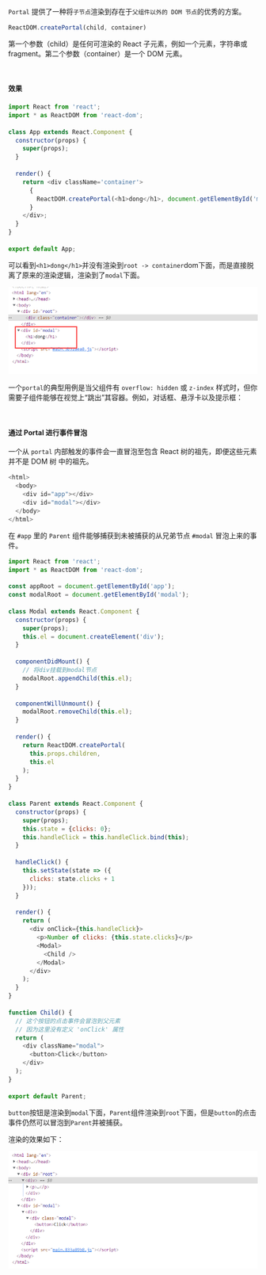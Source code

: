 `Portal` 提供了一种将`子节点`渲染到存在于`父组件以外的 DOM 节点`的优秀的方案。

~~~js
ReactDOM.createPortal(child, container)
~~~

第一个参数（child）是任何可渲染的 React 子元素，例如一个元素，字符串或 fragment。第二个参数（container）是一个 DOM 元素。

<br/>

#### 效果

~~~js
import React from 'react';
import * as ReactDOM from 'react-dom';

class App extends React.Component {
  constructor(props) {
    super(props); 
  }

  render() {
    return <div className='container'>
      {
        ReactDOM.createPortal(<h1>dong</h1>, document.getElementById('modal'))
      }
    </div>;
  }
}

export default App;
~~~

可以看到`<h1>dong</h1>`并没有渲染到`root -> container`dom下面，而是直接脱离了原来的渲染逻辑，渲染到了`modal`下面。

<img src='../asserts/2.png'/>

一个`portal`的典型用例是当父组件有 `overflow: hidden` 或 `z-index` 样式时，但你需要子组件能够在视觉上“跳出”其容器。例如，对话框、悬浮卡以及提示框：

<br/>

#### 通过 Portal 进行事件冒泡

一个从 `portal` 内部触发的事件会一直冒泡至包含 React 树的祖先，即便这些元素并不是 DOM 树 中的祖先。

~~~js
<html>
  <body>
    <div id="app"></div>
    <div id="modal"></div>
  </body>
</html>
~~~

在 `#app` 里的 `Parent` 组件能够捕获到未被捕获的从兄弟节点 `#modal` 冒泡上来的事件。

~~~js
import React from 'react';
import * as ReactDOM from 'react-dom';

const appRoot = document.getElementById('app');
const modalRoot = document.getElementById('modal');

class Modal extends React.Component {
  constructor(props) {
    super(props);
    this.el = document.createElement('div');
  }

  componentDidMount() {
    // 将div挂载到modal节点
    modalRoot.appendChild(this.el);
  }

  componentWillUnmount() {
    modalRoot.removeChild(this.el);
  }

  render() {
    return ReactDOM.createPortal(
      this.props.children,
      this.el
    );
  }
}

class Parent extends React.Component {
  constructor(props) {
    super(props);
    this.state = {clicks: 0};
    this.handleClick = this.handleClick.bind(this);
  }

  handleClick() {
    this.setState(state => ({
      clicks: state.clicks + 1
    }));
  }

  render() {
    return (
      <div onClick={this.handleClick}>
        <p>Number of clicks: {this.state.clicks}</p>
        <Modal>
          <Child />
        </Modal>
      </div>
    );
  }
}

function Child() {
  // 这个按钮的点击事件会冒泡到父元素
  // 因为这里没有定义 'onClick' 属性
  return (
    <div className="modal">
      <button>Click</button>
    </div>
  );
}

export default Parent;
~~~

`button`按钮是渲染到`modal`下面，`Parent`组件渲染到`root`下面，但是`button`的点击事件仍然可以冒泡到`Parent`并被捕获。

渲染的效果如下：

<img src='../asserts/3.png'/>
